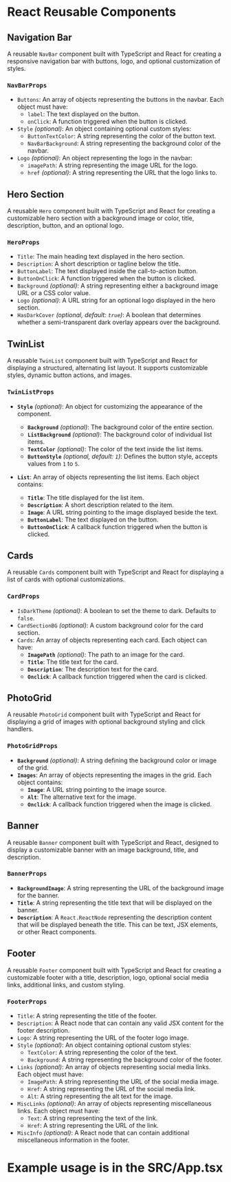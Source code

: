 # React Reusable Components

## Navigation Bar

A reusable `NavBar` component built with TypeScript and React for creating a responsive navigation bar with buttons, logo, and optional customization of styles.

### `NavBarProps`

- `Buttons`: An array of objects representing the buttons in the navbar. Each object must have:
  - `label`: The text displayed on the button.
  - `onClick`: A function triggered when the button is clicked.
- `Style` *(optional)*: An object containing optional custom styles:
  - `ButtonTextColor`: A string representing the color of the button text.
  - `NavBarBackground`: A string representing the background color of the navbar.
- `Logo` *(optional)*: An object representing the logo in the navbar:
  - `imagePath`: A string representing the image URL for the logo.
  - `href` *(optional)*: A string representing the URL that the logo links to.

## Hero Section

A reusable `Hero` component built with TypeScript and React for creating a customizable hero section with a background image or color, title, description, button, and an optional logo.

### `HeroProps`

- `Title`: The main heading text displayed in the hero section.
- `Description`: A short description or tagline below the title.
- `ButtonLabel`: The text displayed inside the call-to-action button.
- `ButtonOnClick`: A function triggered when the button is clicked.
- `Background` *(optional)*: A string representing either a background image URL or a CSS color value.
- `Logo` *(optional)*: A URL string for an optional logo displayed in the hero section.
- `HasDarkCover` *(optional, default: `true`)*: A boolean that determines whether a semi-transparent dark overlay appears over the background.

## TwinList

A reusable `TwinList` component built with TypeScript and React for displaying a structured, alternating list layout. It supports customizable styles, dynamic button actions, and images.

### `TwinListProps`

- **`Style`** *(optional)*: An object for customizing the appearance of the component.
  - **`Background`** *(optional)*: The background color of the entire section.
  - **`ListBackground`** *(optional)*: The background color of individual list items.
  - **`TextColor`** *(optional)*: The color of the text inside the list items.
  - **`ButtonStyle`** *(optional, default: `1`)*: Defines the button style, accepts values from `1` to `5`.

- **`List`**: An array of objects representing the list items. Each object contains:
  - **`Title`**: The title displayed for the list item.
  - **`Description`**: A short description related to the item.
  - **`Image`**: A URL string pointing to the image displayed beside the text.
  - **`ButtonLabel`**: The text displayed on the button.
  - **`ButtonOnClick`**: A callback function triggered when the button is clicked.
  
## Cards

A reusable `Cards` component built with TypeScript and React for displaying a list of cards with optional customizations.

### `CardProps`

- `IsDarkTheme` *(optional)*: A boolean to set the theme to dark. Defaults to `false`.
- `CardSectionBG` *(optional)*: A custom background color for the card section.
- `Cards`: An array of objects representing each card. Each object can have:
    - **`ImagePath`** *(optional)*: The path to an image for the card.
    - **`Title`**: The title text for the card.
    - **`Description`**: The description text for the card.
    - **`Onclick`**: A callback function triggered when the card is clicked.

## PhotoGrid

A reusable `PhotoGrid` component built with TypeScript and React for displaying a grid of images with optional background styling and click handlers.

### `PhotoGridProps`

- **`Background`** *(optional)*: A string defining the background color or image of the grid.
- **`Images`**: An array of objects representing the images in the grid. Each object contains:
  - **`Image`**: A URL string pointing to the image source.
  - **`Alt`**: The alternative text for the image.
  - **`Onclick`**: A callback function triggered when the image is clicked.

## Banner

A reusable `Banner` component built with TypeScript and React, designed to display a customizable banner with an image background, title, and description.

### `BannerProps`

- **`BackgroundImage`**: A string representing the URL of the background image for the banner.
- **`Title`**: A string representing the title text that will be displayed on the banner.
- **`Description`**: A `React.ReactNode` representing the description content that will be displayed beneath the title. This can be text, JSX elements, or other React components.

## Footer

A reusable `Footer` component built with TypeScript and React for creating a customizable footer with a title, description, logo, optional social media links, additional links, and custom styling.

### `FooterProps`

- `Title`: A string representing the title of the footer.
- `Description`: A React node that can contain any valid JSX content for the footer description.
- `Logo`: A string representing the URL of the footer logo image.
- `Style` *(optional)*: An object containing optional custom styles:
  - `TextColor`: A string representing the color of the text.
  - `Background`: A string representing the background color of the footer.
- `Links` *(optional)*: An array of objects representing social media links. Each object must have:
  - `ImagePath`: A string representing the URL of the social media image.
  - `Href`: A string representing the URL of the social media link.
  - `Alt`: A string representing the alt text for the image.
- `MiscLinks` *(optional)*: An array of objects representing miscellaneous links. Each object must have:
  - `Text`: A string representing the text of the link.
  - `Href`: A string representing the URL of the link.
- `MiscInfo` *(optional)*: A React node that can contain additional miscellaneous information in the footer.

# Example usage is in the SRC/App.tsx